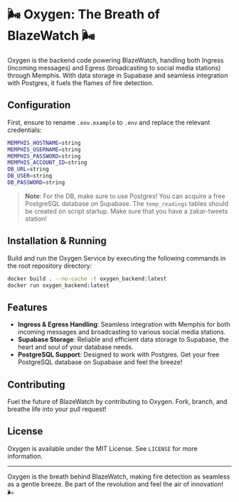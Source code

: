 # 🌬️ Oxygen: The Breath of BlazeWatch 🌬️

Oxygen is the backend code powering BlazeWatch, handling both Ingress (incoming messages) and Egress (broadcasting to social media stations) through Memphis. With data storage in Supabase and seamless integration with Postgres, it fuels the flames of fire detection.

## Configuration

First, ensure to rename `.env.example` to `.env` and replace the relevant credentials:

```bash
MEMPHIS_HOSTNAME=string
MEMPHIS_USERNAME=string
MEMPHIS_PASSWORD=string
MEMPHIS_ACCOUNT_ID=string
DB_URL=string
DB_USER=string
DB_PASSWORD=string
```

> **Note**: For the DB, make sure to use Postgres! You can acquire a free PostgreSQL database on Supabase. The `temp_readings` tables should be created on script startup. Make sure that you have a zakar-tweets station!

## Installation & Running

Build and run the Oxygen Service by executing the following commands in the root repository directory:

```bash
docker build . --no-cache -t oxygen_backend:latest
docker run oxygen_backend:latest
```

## Features

- **Ingress & Egress Handling**: Seamless integration with Memphis for both incoming messages and broadcasting to various social media stations.
- **Supabase Storage**: Reliable and efficient data storage to Supabase, the heart and soul of your database needs.
- **PostgreSQL Support**: Designed to work with Postgres. Get your free PostgreSQL database on Supabase and feel the breeze!

## Contributing

Fuel the future of BlazeWatch by contributing to Oxygen. Fork, branch, and breathe life into your pull request!

## License

Oxygen is available under the MIT License. See `LICENSE` for more information.

---

Oxygen is the breath behind BlazeWatch, making fire detection as seamless as a gentle breeze. Be part of the revolution and feel the air of innovation! 🌬️
